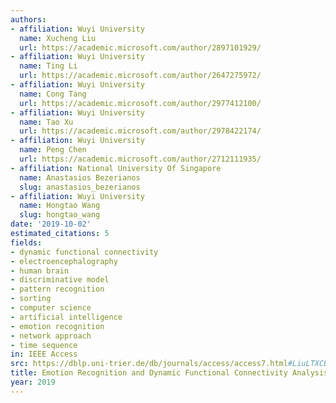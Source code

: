 ```yaml
---
authors:
- affiliation: Wuyi University
  name: Xucheng Liu
  url: https://academic.microsoft.com/author/2897101929/
- affiliation: Wuyi University
  name: Ting Li
  url: https://academic.microsoft.com/author/2647275972/
- affiliation: Wuyi University
  name: Cong Tang
  url: https://academic.microsoft.com/author/2977412100/
- affiliation: Wuyi University
  name: Tao Xu
  url: https://academic.microsoft.com/author/2978422174/
- affiliation: Wuyi University
  name: Peng Chen
  url: https://academic.microsoft.com/author/2712111935/
- affiliation: National University Of Singapore
  name: Anastasios Bezerianos
  slug: anastasios_bezerianos
- affiliation: Wuyi University
  name: Hongtao Wang
  slug: hongtao_wang
date: '2019-10-02'
estimated_citations: 5
fields:
- dynamic functional connectivity
- electroencephalography
- human brain
- discriminative model
- pattern recognition
- sorting
- computer science
- artificial intelligence
- emotion recognition
- network approach
- time sequence
in: IEEE Access
src: https://dblp.uni-trier.de/db/journals/access/access7.html#LiuLTXCBW19
title: Emotion Recognition and Dynamic Functional Connectivity Analysis Based on EEG
year: 2019
---
```

